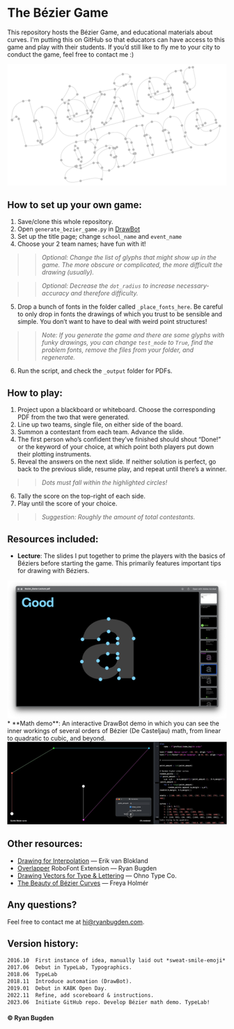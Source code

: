 # The Bézier Game

This repository hosts the Bézier Game, and educational materials about curves. I'm putting this on GitHub so that educators can have access to this game and play with their students. If you’d still like to fly me to your city to conduct the game, feel free to contact me :)

<img src="./_images/title_image.png">

## How to set up your own game:
1. Save/clone this whole repository.
2. Open `generate_bezier_game.py` in [DrawBot](https://www.drawbot.com/index.html)
3. Set up the title page; change `school_name` and `event_name`
4. Choose your 2 team names; have fun with it!

>> *Optional: Change the list of glyphs that might show up in the game. The more obscure or complicated, the more difficult the drawing (usually).*

>> *Optional: Decrease the `dot_radius` to increase necessary-accuracy and therefore difficulty.*

5. Drop a bunch of fonts in the folder called `_place_fonts_here`. Be careful to only drop in fonts the drawings of which you trust to be sensible and simple. You don’t want to have to deal with weird point structures! 

>> *Note: If you generate the game and there are some glyphs with funky drawings, you can change `test_mode` to `True`, find the problem fonts, remove the files from your folder, and regenerate.*

6. Run the script, and check the `_output` folder for PDFs.

## How to play:
1. Project upon a blackboard or whiteboard. Choose the corresponding PDF from the two that were generated.
2. Line up two teams, single file, on either side of the board.
3. Summon a contestant from each team. Advance the slide.
4. The first person who’s confident they’ve finished should shout “Done!” or the keyword of your choice, at which point both players put down their plotting instruments.
5. Reveal the answers on the next slide. If neither solution is perfect, go back to the previous slide, resume play, and repeat until there’s a winner. 

>> *Dots must fall within the highlighted circles!*

6. Tally the score on the top-right of each side.
7. Play until the score of your choice. 

>> *Suggestion: Roughly the amount of total contestants.*

## Resources included:
* **Lecture**: The slides I put together to prime the players with the basics of Béziers before starting the game. This primarily features important tips for drawing with Béziers.
<img src="./_images/lecture.png">
* **Math demo**: An interactive DrawBot demo in which you can see the inner workings of several orders of Bézier (De Casteljau) math, from linear to quadratic to cubic, and beyond.
<img src="./_images/bezier_math_demo.gif">

## Other resources:
* [Drawing for Interpolation](https://superpolator.com/drawing.html) — Erik van Blokland 
* [Overlapper](https://github.com/ryanbugden/Overlapper) RoboFont Extension — Ryan Bugden
* [Drawing Vectors for Type & Lettering](https://ohnotype.co/blog/drawing-vectors) — Ohno Type Co.
* [The Beauty of Bézier Curves](https://www.youtube.com/watch?v=aVwxzDHniEw) — Freya Holmér

## Any questions?
Feel free to contact me at hi@ryanbugden.com. 



## Version history:
```
2016.10  First instance of idea, manually laid out *sweat-smile-emoji*
2017.06  Debut in TypeLab, Typographics.
2018.06  TypeLab
2018.11  Introduce automation (DrawBot).
2019.01  Debut in KABK Open Day.
2022.11  Refine, add scoreboard & instructions.
2023.06  Initiate GitHub repo. Develop Bézier math demo. TypeLab!
```

#### © Ryan Bugden